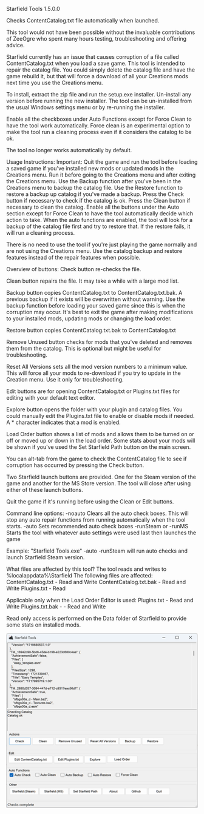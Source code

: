 Starfield Tools 1.5.0.0

Checks ContentCatalog.txt file automatically when launched.

This tool would not have been possible without the invaluable contributions of ZeeOgre who spent many hours testing, troubleshooting and offering advice.

Starfield currently has an issue that causes corruption of a file called ContentCatalog.txt when you load a save game.
This tool is intended to repair the catalog file. You could simply delete the catalog file and have the game rebuild it, but that will force a download of all your Creations mods next time you use the Creations menu.

To install, extract the zip file and run the setup.exe installer. Un-install any version before running the new installer.
The tool can be un-installed from the usual Windows settings menu or by re-running the installer.

Enable all the checkboxes under Auto Functions except for Force Clean to have the tool work automatically.
Force clean is an experimental option to make the tool run a cleaning process even if it considers the catalog to be ok.

The tool no longer works automatically by default.

Usage Instructions:
Important: Quit the game and run the tool before loading a saved game if you've installed new mods or updated mods in the Creations menu.
Run it before going to the Creations menu and after exiting the Creations menu.
Use the Backup function after you've been in the Creations menu to backup the catalog file.
Use the Restore function to restore a backup up catalog if you've made a backup.
Press the Check button if necessary to check if the catalog is ok.
Press the Clean button if necessary to clean the catalog.
Enable all the buttons under the Auto section except for Force Clean to have the tool automatically decide which action to take.
When the auto functions are enabled, the tool will look for a backup of the catalog file first and try to restore that. If the restore fails, it will run a cleaning process.

There is no need to use the tool if you're just playing the game normally and are not using the Creations menu.
Use the catalog backup and restore features instead of the repair features when possible.

Overview of buttons:
Check button re-checks the file.

Clean button repairs the file. It may take a while with a large mod list.

Backup button copies ContentCatalog.txt to ContentCatalog.txt.bak. A previous backup if it exists will be overwritten without warning. Use the backup function before loading your saved game since this is when the corruption may occur. It's best to exit the game after making modifications to your installed mods, updating mods or changing the load order.

Restore button copies ContentCatalog.txt.bak to ContentCatalog.txt

Remove Unused button checks for mods that you've deleted and removes them from the catalog. This is optional but might be useful for troubleshooting.

Reset All Versions sets all the mod version numbers to a minimum value. This will force all your mods to re-download if you try to update in the Creation menu. Use it only for troubleshooting.

Edit buttons are for opening ContentCatalog.txt or Plugins.txt files for editing with your default text editor.

Explore button opens the folder with your plugin and catalog files. You could manually edit the Plugins.txt file to enable or disable mods if needed. A * character indicates that a mod is enabled.

Load Order button shows a list of mods and allows them to be turned on or off or moved up or down in the load order. Some stats about your mods will be shown if you've used the Set Starfield Path button on the main screen.

You can alt-tab from the game to check the ContentCatalog file to see if corruption has occurred by pressing the Check button.

Two Starfield launch buttons are provided. One for the Steam version of the game and another for the MS Store version. The tool will close after using either of these launch buttons.

Quit the game if it's running before using the Clean or Edit buttons.

Command line options:
-noauto Clears all the auto check boxes. This will stop any auto repair functions from running automatically when the tool starts.
-auto Sets recommended auto check boxes
-runSteam or -runMS Starts the tool with whatever auto settings were used last then launches the game

Example: "Starfield Tools.exe" -auto -runSteam will run auto checks and launch Starfield Steam version.

What files are affected by this tool?
The tool reads and writes to %localappdata%\Starfield
The following files are affected:
ContentCatalog.txt - Read and Write
ContentCatalog.txt.bak - Read and Write
Plugins.txt - Read

Applicable only when the Load Order Editor is used:
Plugins.txt - Read and Write
Plugins.txt.bak -  - Read and Write

Read only access is performed on the Data folder of Starfield to provide some stats on installed mods.
<div align="left">
    <img src="/Screenshot.png" align="left"</img> 
</div>
